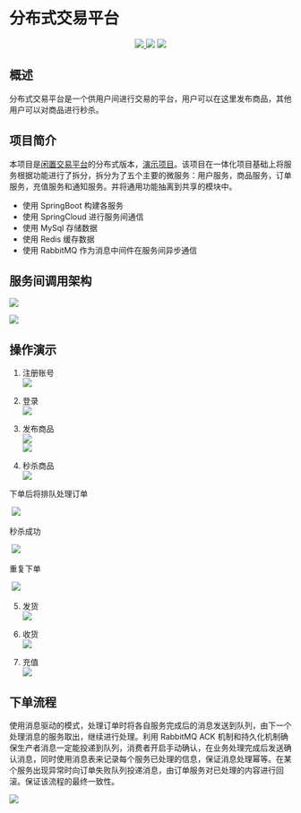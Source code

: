 # 分布式交易平台

 <p align="center">
     <a href="https://github.com/moesome/trade-web">
     	<img src="https://img.shields.io/badge/%E4%BA%A4%E6%98%93%E5%B9%B3%E5%8F%B0%E5%89%8D%E7%AB%AF-1.0-green">
     </a>
     <img src="https://img.shields.io/badge/SpringBoot-2.1.6.RELEASE-brightgreen">
     <img src="https://img.shields.io/badge/SpringCloud-Greenwich.SR2-blue">
 </p>

## 概述

分布式交易平台是一个供用户间进行交易的平台，用户可以在这里发布商品，其他用户可以对商品进行秒杀。

## 项目简介

本项目是[闲置交易平台](https://github.com/moesome/spike)的分布式版本，[演示项目](https://spike.moesome.com)。该项目在一体化项目基础上将服务根据功能进行了拆分，拆分为了五个主要的微服务：用户服务，商品服务，订单服务，充值服务和通知服务。并将通用功能抽离到共享的模块中。

- 使用 SpringBoot 构建各服务
- 使用 SpringCloud 进行服务间通信
- 使用 MySql 存储数据
- 使用 Redis 缓存数据
- 使用 RabbitMQ 作为消息中间件在服务间异步通信

## 服务间调用架构

![](https://raw.githubusercontent.com/moesome/projectImages/master/trade/%E9%A1%B9%E7%9B%AE%E6%9E%B6%E6%9E%84.png)  

![](https://raw.githubusercontent.com/moesome/projectImages/master/trade/eureka.png)
## 操作演示

1. 注册账号  
![](https://raw.githubusercontent.com/moesome/projectImages/master/trade/注册.png)  

2. 登录  
![](https://raw.githubusercontent.com/moesome/projectImages/master/trade/登录.png)

3. 发布商品  
![](https://raw.githubusercontent.com/moesome/projectImages/master/trade/发布商品1.1.png)  
![](https://raw.githubusercontent.com/moesome/projectImages/master/trade/%E5%8F%91%E5%B8%83%E5%95%86%E5%93%81%E5%92%8C.png)      

4. 秒杀商品  
![](https://raw.githubusercontent.com/moesome/projectImages/master/trade/%E8%B4%AD%E4%B9%B0.png)  

下单后将排队处理订单  

​		![](https://raw.githubusercontent.com/moesome/projectImages/master/trade/%E7%A7%92%E6%9D%801.png)  

秒杀成功  

​		![](https://raw.githubusercontent.com/moesome/projectImages/master/trade/%E7%A7%92%E6%9D%802.png)  

重复下单  

​		![](https://raw.githubusercontent.com/moesome/projectImages/master/trade/%E7%A7%92%E6%9D%803.png)  

5. 发货  
![](https://raw.githubusercontent.com/moesome/projectImages/master/trade/%E5%8F%91%E8%B4%A7.png)  

6. 收货  
![](https://raw.githubusercontent.com/moesome/projectImages/master/trade/%E6%94%B6%E8%B4%A7.png)  

7. 充值  
![](https://raw.githubusercontent.com/moesome/projectImages/master/trade/%E5%85%85%E5%80%BC.png)  
## 下单流程

使用消息驱动的模式，处理订单时将各自服务完成后的消息发送到队列，由下一个处理消息的服务取出，继续进行处理。利用 RabbitMQ ACK 机制和持久化机制确保生产者消息一定能投递到队列，消费者开启手动确认，在业务处理完成后发送确认消息，同时使用消息表来记录每个服务已处理的信息，保证消息处理幂等。在某个服务出现异常时向订单失败队列投递消息，由订单服务对已处理的内容进行回滚。保证该流程的最终一致性。

![](https://raw.githubusercontent.com/moesome/projectImages/master/trade/下单架构.png)